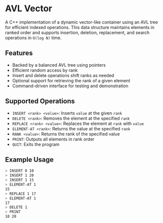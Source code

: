 # AVL Vector

A C++ implementation of a dynamic vector-like container using an AVL tree for efficient indexed operations. This data structure maintains elements in ranked order and supports insertion, deletion, replacement, and search operations in `O(log N)` time.

## Features

- Backed by a balanced AVL tree using pointers
- Efficient random access by rank
- Insert and delete operations shift ranks as needed
- Optional support for retrieving the rank of a given element
- Command-driven interface for testing and demonstration

## Supported Operations

- `INSERT <rank> <value>`: Inserts `value` at the given `rank`
- `DELETE <rank>`: Removes the element at the specified `rank`
- `REPLACE <rank> <value>`: Replaces the element at `rank` with `value`
- `ELEMENT-AT <rank>`: Returns the value at the specified `rank`
- `RANK <value>`: Returns the rank of the specified value
- `PRINT`: Outputs all elements in rank order
- `QUIT`: Exits the program

## Example Usage

```bash
> INSERT 0 10
> INSERT 1 20
> INSERT 1 15
> ELEMENT-AT 1
15
> REPLACE 1 17
> ELEMENT-AT 1
17
> DELETE 1
> PRINT
10 20
